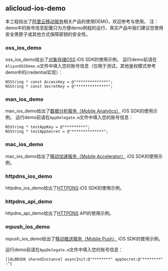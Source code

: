 ## alicloud-ios-demo
本工程给出了[阿里云移动服务](http://ams.console.aliyun.com/)相关产品的使用DEMO，欢迎参考与使用。
注：demo中的账号信息配置只为方便demo例程的运行，真实产品中我们建议您使用安全黑匣子或其他方式保障密钥的安全性。

### oss_ios_demo
oss_ios_demo给出了[对象存储OSS](https://www.aliyun.com/product/oss) iOS SDK的使用示例。
运行demo前请在`AliyunOSSDemo.m`文件中填入您的账号信息（仅用于测试，其他鉴权模式参考demo中的credential实现）：

```
NSString * const AccessKey = @"**************";
NSString * const SecretKey = @"**************";
```

### man_ios_demo
man_ios_demo给出了[数据分析服务（Mobile Analytics）](https://www.aliyun.com/product/man) iOS SDK的使用示例。
运行demo前请在`AppDelegate.m`文件中填入您的账号信息：

```
NSString * testAppKey = @"*********";
NSString * testAppSecret = @"**************";
```

### mac_ios_demo
mac_ios_demo给出了[移动加速服务（Mobile Accelerator）](https://help.aliyun.com/document_detail/cdn/getting-started/mas/overview.html?spm=5176.product8314936_cdn.6.107.uMNMvV) iOS SDK的使用示例。

### httpdns_ios_demo
httpdns_ios_demo给出了[HTTPDNS](https://www.aliyun.com/product/httpdns) iOS SDK的使用示例。

### httpdns_api_demo
httpdns_api_demo给出了[HTTPDNS](https://www.aliyun.com/product/httpdns) API的使用示例。

### mpush_ios_demo
mpush_ios_demo给出了[移动推送服务（Mobile Push）](https://www.aliyun.com/product/cps) iOS SDK的使用示例。

运行demo前请在`AppDelegate.m`文件中填入您的账号信息：

```
[[ALBBSDK sharedInstance] asyncInit:@"********" appSecret:@"********" :^{
```

